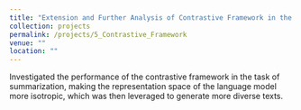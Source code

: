```yaml
---
title: "Extension and Further Analysis of Contrastive Framework in the Task of Text Summarization"
collection: projects
permalink: /projects/5_Contrastive_Framework
venue: ""
location: ""
---
```


Investigated the performance of the contrastive framework in the task of summarization, making the representation space of the language model more isotropic, which was then leveraged to generate more diverse texts.
